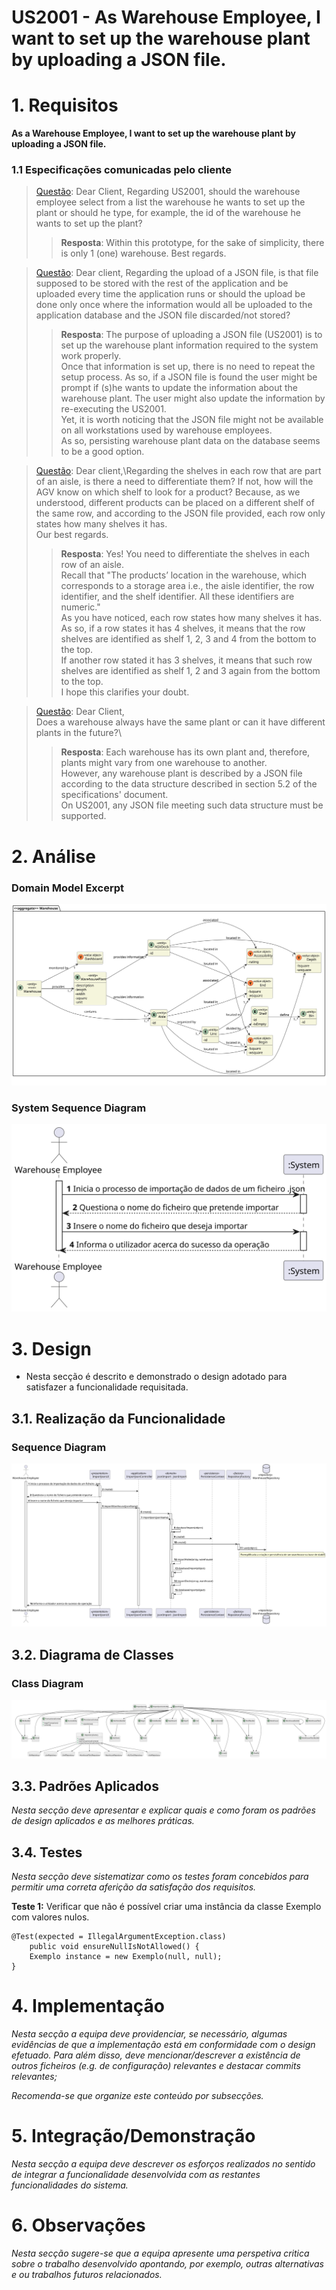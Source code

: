 US2001 - As Warehouse Employee, I want to set up the warehouse plant by uploading a JSON file.
=======================================

# 1. Requisitos

**As a Warehouse Employee, I want to set up the warehouse plant by uploading a JSON file.**

### 1.1 Especificações comunicadas pelo cliente

> [Questão](https://moodle.isep.ipp.pt/mod/forum/discuss.php?d=15995#p20587): 
> Dear Client, Regarding US2001, should the warehouse employee select from a list the warehouse he wants to set up the plant or should he type, for example, the id of the warehouse he wants to set up the plant?
>> **Resposta**: Within this prototype, for the sake of simplicity, there is only 1 (one) warehouse. Best regards.

> [Questão](https://moodle.isep.ipp.pt/mod/forum/discuss.php?d=15781#p20356):
Dear client, Regarding the upload of a JSON file, is that file supposed to be stored with the rest of the application and be uploaded every time the 
application runs or should the upload be done only once where the information would all be uploaded to the application database and the JSON file discarded/not stored?
>> **Resposta**: The purpose of uploading a JSON file (US2001) is to set up the warehouse plant information required to the system work properly.\
Once that information is set up, there is no need to repeat the setup process. As so, if a JSON file is found the user might be prompt if (s)he wants to update the information about the warehouse plant. The user might also update the information by re-executing the US2001.\
Yet, it is worth noticing that the JSON file might not be available on all workstations used by warehouse employees.\
As so, persisting warehouse plant data on the database seems to be a good option.

> [Questão](https://moodle.isep.ipp.pt/mod/forum/discuss.php?d=15758#p20257):
Dear client,\Regarding the shelves in each row that are part of an aisle, is there a need to differentiate them? If not, how will the AGV know on which shelf to look for a product? Because, as we understood, different products can be placed on a different shelf of the same row, and according to the JSON file provided, each row only states how many shelves it has.\
Our best regards.
>> **Resposta**: Yes! You need to differentiate the shelves in each row of an aisle.\
Recall that "The products’ location in the warehouse, which corresponds to a storage area i.e., the aisle identifier, the row identifier, and the shelf identifier. All these identifiers are numeric."\
As you have noticed, each row states how many shelves it has. As so, if a row states it has 4 shelves, it means that the row shelves are identified as shelf 1, 2, 3 and 4 from the bottom to the top.\
If another row stated it has 3 shelves, it means that such row shelves are identified as shelf 1, 2 and 3 again from the bottom to the top.\
I hope this clarifies your doubt.
 
 
> [Questão](https://moodle.isep.ipp.pt/mod/forum/discuss.php?d=15725#p20229):
Dear Client,\
Does a warehouse always have the same plant or can it have different plants in the future?\
>> **Resposta**: Each warehouse has its own plant and, therefore, plants might vary from one warehouse to another.\
However, any warehouse plant is described by a JSON file according to the data structure described in section 5.2 of the specifications' document.\
On US2001, any JSON file meeting such data structure must be supported. 

# 2. Análise

### Domain Model Excerpt
![Domain Model Excerpt](DM_2001.svg)

### System Sequence Diagram
![System Sequence Diagram](SSD_2001.svg)

# 3. Design

- Nesta secção é descrito e demonstrado o design adotado para satisfazer a funcionalidade requisitada.

## 3.1. Realização da Funcionalidade

### Sequence Diagram
![Sequence Diagram](SD_2001.svg)

## 3.2. Diagrama de Classes

### Class Diagram
![Class Diagram](CD_2001.svg)

## 3.3. Padrões Aplicados

*Nesta secção deve apresentar e explicar quais e como foram os padrões de design aplicados e as melhores práticas.*

## 3.4. Testes
*Nesta secção deve sistematizar como os testes foram concebidos para permitir uma correta aferição da satisfação dos requisitos.*

**Teste 1:** Verificar que não é possível criar uma instância da classe Exemplo com valores nulos.

	@Test(expected = IllegalArgumentException.class)
		public void ensureNullIsNotAllowed() {
		Exemplo instance = new Exemplo(null, null);
	}

# 4. Implementação

*Nesta secção a equipa deve providenciar, se necessário, algumas evidências de que a implementação está em conformidade com o design efetuado. Para além disso, deve mencionar/descrever a existência de outros ficheiros (e.g. de configuração) relevantes e destacar commits relevantes;*

*Recomenda-se que organize este conteúdo por subsecções.*

# 5. Integração/Demonstração

*Nesta secção a equipa deve descrever os esforços realizados no sentido de integrar a funcionalidade desenvolvida com as restantes funcionalidades do sistema.*

# 6. Observações

*Nesta secção sugere-se que a equipa apresente uma perspetiva critica sobre o trabalho desenvolvido apontando, por exemplo, outras alternativas e ou trabalhos futuros relacionados.*



